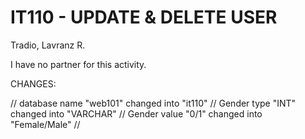 # IT110 - UPDATE & DELETE USER
Tradio, Lavranz R.

I have no partner for this activity.

CHANGES:

//
database name "web101" changed into "it110" // 
Gender type "INT" changed into "VARCHAR" // 
Gender value "0/1" changed into "Female/Male"
//
